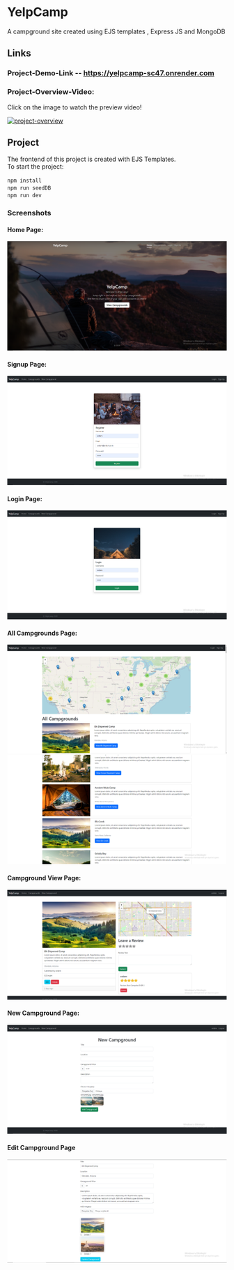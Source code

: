# YelpCamp

A campground site created using EJS templates , Express JS and MongoDB

## Links

### Project-Demo-Link -- https://yelpcamp-sc47.onrender.com

### Project-Overview-Video:

Click on the image to watch the preview video!

[![project-overview](https://img.youtube.com/vi/9bHKsMg3WO8/0.jpg)](https://www.youtube.com/watch?v=9bHKsMg3WO8)

## Project

The frontend of this project is created with EJS Templates. </br>
To start the project: </br>

`npm install`</br>
`npm run seedDB`</br>
`npm run dev`</br>

### Screenshots

#### Home Page:

![Homepage](OverviewImages/Homepage.PNG)

#### Signup Page:

![Signup](OverviewImages/Signup.PNG)

#### Login Page:

![Login](OverviewImages/Login.PNG)

#### All Campgrounds Page:

![Campgrounds1](OverviewImages/Campgrounds1.PNG)
![Campgrounds2](OverviewImages/Campgrounds2.PNG)

#### Campground View Page:

![CampgroundView](OverviewImages/CamgroundView.PNG)

#### New Campground Page:

![NewCampground](OverviewImages/NewCampground.PNG)

#### Edit Campground Page

![EditCampground](OverviewImages/EditCampground.PNG)
